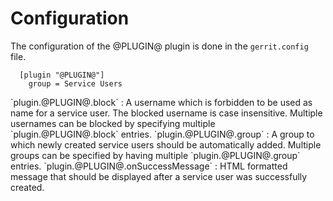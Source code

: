 Configuration
=============

The configuration of the @PLUGIN@ plugin is done in the `gerrit.config`
file.

```
  [plugin "@PLUGIN@"]
    group = Service Users
```

<a id="block">
`plugin.@PLUGIN@.block`
:	A username which is forbidden to be used as name for a service
	user. The blocked username is case insensitive. Multiple
	usernames can be blocked by specifying multiple
	`plugin.@PLUGIN@.block` entries.

<a id="group">
`plugin.@PLUGIN@.group`
:	A group to which newly created service users should be
    automatically added. Multiple groups can be specified by having
    multiple `plugin.@PLUGIN@.group` entries.

<a id="onSuccessMessage">
`plugin.@PLUGIN@.onSuccessMessage`
:	HTML formatted message that should be displayed after a service
	user was successfully created.
